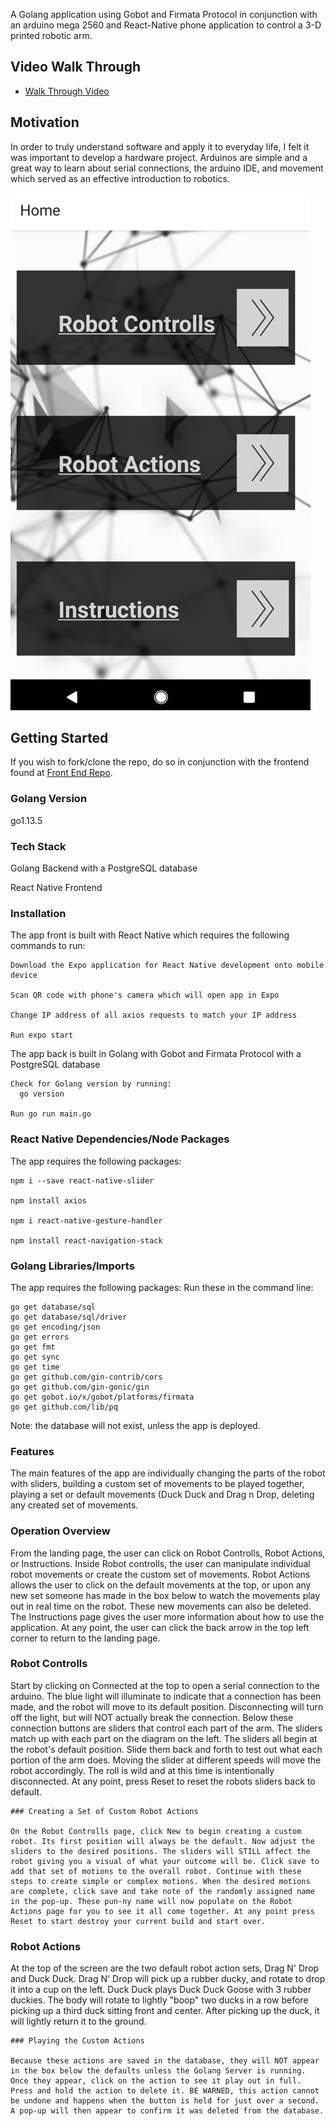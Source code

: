 A Golang application using Gobot and Firmata Protocol in conjunction with an arduino mega 2560 and React-Native phone application to control a 3-D printed robotic arm. 

## Video Walk Through

* [Walk Through Video](https://www.youtube.com/watch?v=_EJAylseR3s)

## Motivation

In order to truly understand software and apply it to everyday life, I felt it was important to develop a hardware project. Arduinos are simple and a great way to learn about serial connections, the arduino IDE, and movement which served as an effective introduction to robotics.   

![Screenshot](home.png)

## Getting Started

If you wish to fork/clone the repo, do so in conjunction with the frontend found at [Front End Repo](https://github.com/miriamgrigsby/native-pinch-me). 

### Golang Version

go1.13.5 

### Tech Stack

Golang Backend with a PostgreSQL database 

React Native Frontend 

### Installation

The app front is built with React Native which requires the following commands to run: 

    Download the Expo application for React Native development onto mobile device
    
    Scan QR code with phone's camera which will open app in Expo
    
    Change IP address of all axios requests to match your IP address

    Run expo start
    
The app back is built in Golang with Gobot and Firmata Protocol with a PostgreSQL database

    Check for Golang version by running: 
      go version
    
    Run go run main.go 
    
### React Native Dependencies/Node Packages

The app requires the following packages: 

    npm i --save react-native-slider
    
    npm install axios
    
    npm i react-native-gesture-handler
    
    npm install react-navigation-stack 
    
### Golang Libraries/Imports

The app requires the following packages: 
  Run these in the command line: 

	go get database/sql
	go get database/sql/driver
	go get encoding/json
	go get errors
	go get fmt
	go get sync
	go get time
	go get github.com/gin-contrib/cors
	go get github.com/gin-gonic/gin
	go get gobot.io/x/gobot/platforms/firmata
	go get github.com/lib/pq
 
 Note: the database will not exist, unless the app is deployed. 
 
### Features

The main features of the app are individually changing the parts of the robot with sliders, building a custom set of movements to be played together, playing a set or default movements (Duck Duck and Drag n Drop, deleting any created set of movements. 

### Operation Overview

From the landing page, the user can click on Robot Controlls, Robot Actions, or Instructions. Inside Robot controlls, the user can manipulate individual robot movements or create the custom set of movements. Robot Actions allows the user to click on the default movements at the top, or upon any new set someone has made in the box below to watch the movements play out in real time on the robot. These new movements can also be deleted. The Instructions page gives the user more information about how to use the application. At any point, the user can click the back arrow in the top left corner to return to the landing page. 

### Robot Controlls

Start by clicking on Connected at the top to open a serial connection to the arduino. The blue light will illuminate to indicate that a connection has been made, and the robot will move to its default position. Disconnecting will turn off the light, but will NOT actually break the connection. Below these connection buttons are sliders that control each part of the arm. The sliders match up with each part on the diagram on the left. The sliders all begin at the robot's default position. Slide them back and forth to test out what each portion of the arm does. Moving the slider at different speeds will move the robot accordingly. The roll is wild and at this time is intentionally disconnected. At any point, press Reset to reset the robots sliders back to default. 

    ### Creating a Set of Custom Robot Actions
    
	On the Robot Controlls page, click New to begin creating a custom robot. Its first position will always be the default. Now adjust the sliders to the desired positions. The sliders will STILL affect the robot giving you a visual of what your outcome will be. Click save to add that set of motions to the overall robot. Continue with these steps to create simple or complex motions. When the desired motions are complete, click save and take note of the randomly assigned name in the pop-up. These pun-ny name will now populate on the Robot Actions page for you to see it all come together. At any point press Reset to start destroy your current build and start over. 

### Robot Actions

At the top of the screen are the two default robot action sets, Drag N' Drop and Duck Duck. Drag N' Drop will pick up a rubber ducky, and rotate to drop it into a cup on the left. Duck Duck plays Duck Duck Goose with 3 rubber duckies. The body will rotate to lightly "boop" two ducks in a row before picking up a third duck sitting front and center. After picking up the duck, it will lightly return it to the ground. 

    ### Playing the Custom Actions
    
	Because these actions are saved in the database, they will NOT appear in the box below the defaults unless the Golang Server is running. Once they appear, click on the action to see it play out in full. Press and hold the action to delete it. BE WARNED, this action cannot be undone and happens when the button is held for just over a second. A pop-up will then appear to confirm it was deleted from the database. 
